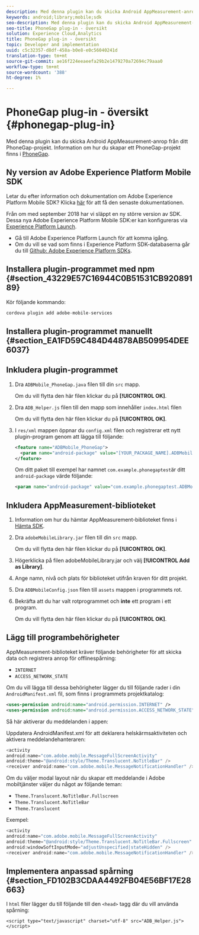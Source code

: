 ```yaml
---
description: Med denna plugin kan du skicka Android AppMeasurement-anrop från ditt PhoneGap-projekt.
keywords: android;library;mobile;sdk
seo-description: Med denna plugin kan du skicka Android AppMeasurement-anrop från ditt PhoneGap-projekt.
seo-title: PhoneGap plug-in - översikt
solution: Experience Cloud,Analytics
title: PhoneGap plug-in - översikt
topic: Developer and implementation
uuid: c5c32357-d8df-458a-b0e8-e0c56040241d
translation-type: tm+mt
source-git-commit: ae16f224eeaeefa29b2e1479270a72694c79aaa0
workflow-type: tm+mt
source-wordcount: '388'
ht-degree: 1%

---
```



# PhoneGap plug-in - översikt {#phonegap-plug-in}

Med denna plugin kan du skicka Android AppMeasurement-anrop från ditt PhoneGap-projekt. Information om hur du skapar ett PhoneGap-projekt finns i [PhoneGap](https://helpx.adobe.com/experience-manager/6-4/mobile/using/phonegap.html).

## Ny version av Adobe Experience Platform Mobile SDK

Letar du efter information och dokumentation om Adobe Experience Platform Mobile SDK? Klicka [här](https://aep-sdks.gitbook.io/docs/) för att få den senaste dokumentationen.

Från om med september 2018 har vi släppt en ny större version av SDK. Dessa nya Adobe Experience Platform Mobile SDK:er kan konfigureras via [Experience Platform Launch](https://www.adobe.com/experience-platform/launch.html).

* Gå till Adobe Experience Platform Launch för att komma igång.
* Om du vill se vad som finns i Experience Platform SDK-databaserna går du till [Github: Adobe Experience Platform SDKs](https://github.com/Adobe-Marketing-Cloud/acp-sdks).


## Installera plugin-programmet med npm {#section_43229E57C16944C0B51531CB92089189}

Kör följande kommando:

```java
cordova plugin add adobe-mobile-services
```

## Installera plugin-programmet manuellt {#section_EA1FD59C484D44878AB509954DEE6037}

## Inkludera plugin-programmet

1. Dra `ADBMobile_PhoneGap.java` filen till din `src` mapp.

   Om du vill flytta den här filen klickar du på **[!UICONTROL OK]**.

1. Dra `ADB_Helper.js` filen till den mapp som innehåller `index.html` filen

   Om du vill flytta den här filen klickar du på **[!UICONTROL OK]**.

1. I `res/xml` mappen öppnar du `config.xml` filen och registrerar ett nytt plugin-program genom att lägga till följande:

   ```xml
   <feature name="ADBMobile_PhoneGap"> 
     <param name="android-package" value="[YOUR_PACKAGE_NAME].ADBMobile_PhoneGap" /> 
   </feature>
   ```

   Om ditt paket till exempel har namnet `com.example.phonegaptest`är ditt `android-package` värde följande:

   ```xml
   <param name="android-package" value="com.example.phonegaptest.ADBMobile_PhoneGap" />
   ```

## Inkludera AppMeasurement-biblioteket

1. Information om hur du hämtar AppMeasurement-biblioteket finns i [Hämta SDK](/help/android/getting-started/dev-qs.md).
1. Dra `adobeMobileLibrary.jar` filen till din `src` mapp.

   Om du vill flytta den här filen klickar du på **[!UICONTROL OK]**.

1. Högerklicka på filen adobeMobileLibrary.jar och välj **[!UICONTROL Add as Library]**.
1. Ange namn, nivå och plats för biblioteket utifrån kraven för ditt projekt.
1. Dra `ADBMobileConfig.json` filen till `assets` mappen i programmets rot.
1. Bekräfta att du har valt rotprogrammet och **inte** ett program i ett program.

   Om du vill flytta den här filen klickar du på **[!UICONTROL OK]**.

## Lägg till programbehörigheter

AppMeasurement-biblioteket kräver följande behörigheter för att skicka data och registrera anrop för offlinespårning:

* `INTERNET`
* `ACCESS_NETWORK_STATE`

Om du vill lägga till dessa behörigheter lägger du till följande rader i din `AndroidManifest.xml` fil, som finns i programmets projektkatalog:

```xml
<uses-permission android:name="android.permission.INTERNET" /> 
<uses-permission android:name="android.permission.ACCESS_NETWORK_STATE" />
```

Så här aktiverar du meddelanden i appen:

Uppdatera AndroidManifest.xml för att deklarera helskärmsaktiviteten och aktivera meddelandehanteraren:

```java
<activity  
android:name="com.adobe.mobile.MessageFullScreenActivity"  
android:theme="@android:style/Theme.Translucent.NoTitleBar" /> 
<receiver android:name="com.adobe.mobile.MessageNotificationHandler" />
```

Om du väljer modal layout när du skapar ett meddelande i Adobe mobiltjänster väljer du något av följande teman:

* `Theme.Translucent.NoTitleBar.Fullscreen`
* `Theme.Translucent.NoTitleBar`
* `Theme.Translucent`

Exempel:

```java
<activity 
android:name="com.adobe.mobile.MessageFullScreenActivity" 
android:theme="@android:style/Theme.Translucent.NoTitleBar.Fullscreen" 
android:windowSoftInputMode="adjustUnspecified|stateHidden" /> 
<receiver android:name="com.adobe.mobile.MessageNotificationHandler" />
```

## Implementera anpassad spårning {#section_FD102B3CDAA4492FB04E56BF17E28663}

I `html` filer lägger du till följande till den `<head>` tagg där du vill använda spårning:

```
<script type="text/javascript" charset="utf-8" src="ADB_Helper.js"></script>
```

